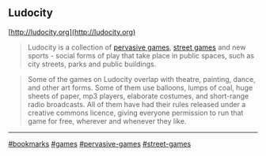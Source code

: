 ## Ludocity

[http://ludocity.org](http://ludocity.org)

> Ludocity is a collection of
> [pervasive games](../interests/pervasive-games.md),
> [street games](../interests/street-games.md) and new sports - social forms of
> play that take place in public spaces, such as city streets, parks and public
> buildings.

> Some of the games on Ludocity overlap with theatre, painting, dance, and other
> art forms. Some of them use balloons, lumps of coal, huge sheets of paper, mp3
> players, elaborate costumes, and short-range radio broadcasts. All of them
> have had their rules released under a creative commons licence, giving
> everyone permission to run that game for free, wherever and whenever they
> like.

---

[#bookmarks](index.md) [#games](../interests/games.md)
[#pervasive-games](../interests/pervasive-games.md)
[#street-games](../interests/street-games.md)
